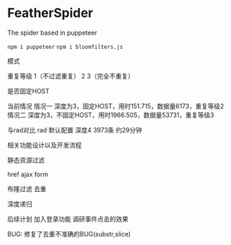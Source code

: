 # FeatherSpider
The spider based in puppeteer

`npm i puppeteer`
`npm i bloomfilters.js`

模式

重复等级 1（不过滤重复） 2 3（完全不重复）

是否固定HOST

当前情况
    情况一 深度为3，固定HOST，用时151.715，数据量6173，重复等级2
    情况二 深度为3，不固定HOST，用时1966.505，数据量53731，重复等级3

与rad对比
rad 默认配置 深度4 3973条 约29分钟
​    

相关功能设计以及开发流程

静态资源过滤

href
ajax
form

布隆过滤 去重

深度递归

后续计划
    加入登录功能
    调研事件点击的效果

BUG:
    修复了去重不准确的BUG(substr,slice)